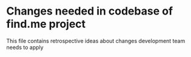 # Changes needed in codebase of find.me project

This file contains retrospective ideas about changes development team needs to apply
